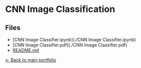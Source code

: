 # CNN Image Classification

## Files

- [CNN Image Classifier.ipynb](./CNN Image Classifier.ipynb)
- [CNN Image Classifier.pdf](./CNN Image Classifier.pdf)
- [README.md](./README.md)

[← Back to main portfolio](../index.md)
